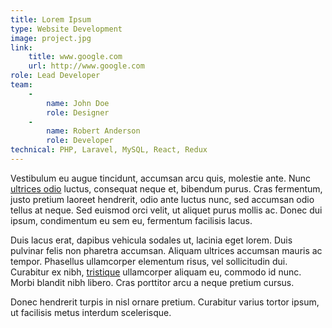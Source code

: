 ```yaml
---
title: Lorem Ipsum
type: Website Development
image: project.jpg
link:
    title: www.google.com
    url: http://www.google.com
role: Lead Developer
team:
    -
        name: John Doe
        role: Designer
    -
        name: Robert Anderson
        role: Developer
technical: PHP, Laravel, MySQL, React, Redux
---
```


Vestibulum eu augue tincidunt, accumsan arcu quis, molestie ante. Nunc [ultrices odio](#) luctus, consequat neque et, bibendum purus. Cras fermentum, justo pretium laoreet hendrerit, odio ante luctus nunc, sed accumsan odio tellus at neque. Sed euismod orci velit, ut aliquet purus mollis ac. Donec dui ipsum, condimentum eu sem eu, fermentum facilisis lacus.

Duis lacus erat, dapibus vehicula sodales ut, lacinia eget lorem. Duis pulvinar felis non pharetra accumsan. Aliquam ultrices accumsan mauris ac tempor. Phasellus ullamcorper elementum risus, vel sollicitudin dui. Curabitur ex nibh, [tristique](#) ullamcorper aliquam eu, commodo id nunc. Morbi blandit nibh libero. Cras porttitor arcu a neque pretium cursus.

Donec hendrerit turpis in nisl ornare pretium. Curabitur varius tortor ipsum, ut facilisis metus interdum scelerisque.
